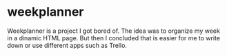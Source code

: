 # weekplanner

Weekplanner is a project I got bored of. The idea was to organize my week in a dinamic HTML page. But then I concluded that is easier for me to write down or use different apps such as Trello.
